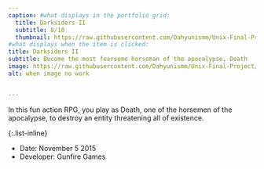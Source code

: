 ```yaml
---
caption: #what displays in the portfolio grid:
  title: Darksiders II
  subtitle: 8/10
  thumbnail: https://raw.githubusercontent.com/Dahyunismm/Unix-Final-Project/main/agencyWebsite/assets/img/portfolio/darksiders1.jpg 
#what displays when the item is clicked:
title: Darksiders II
subtitle: Become the most fearsome horseman of the apocalypse, Death
image: https://raw.githubusercontent.com/Dahyunismm/Unix-Final-Project/main/agencyWebsite/assets/img/portfolio/darksiders2.jpg
alt: when image no work


---
```

In this fun action RPG, you play as Death, one of the horsemen of the apocalypse, to destroy an entity threatening all of existence.

{:.list-inline} 
- Date: November 5 2015
- Developer: Gunfire Games
